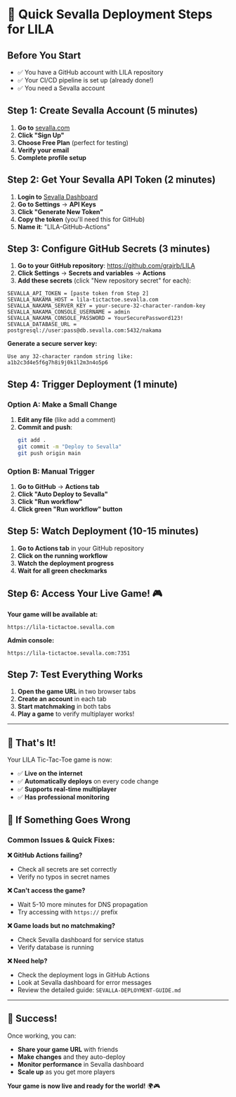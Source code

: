 # 🚀 Quick Sevalla Deployment Steps for LILA

## Before You Start
- ✅ You have a GitHub account with LILA repository
- ✅ Your CI/CD pipeline is set up (already done!)
- ✅ You need a Sevalla account

## Step 1: Create Sevalla Account (5 minutes)

1. **Go to** [sevalla.com](https://sevalla.com)
2. **Click "Sign Up"** 
3. **Choose Free Plan** (perfect for testing)
4. **Verify your email**
5. **Complete profile setup**

## Step 2: Get Your Sevalla API Token (2 minutes)

1. **Login to** [Sevalla Dashboard](https://dashboard.sevalla.com)
2. **Go to Settings** → **API Keys**
3. **Click "Generate New Token"**
4. **Copy the token** (you'll need this for GitHub)
5. **Name it**: "LILA-GitHub-Actions"

## Step 3: Configure GitHub Secrets (3 minutes)

1. **Go to your GitHub repository**: https://github.com/grajrb/LILA
2. **Click Settings** → **Secrets and variables** → **Actions**
3. **Add these secrets** (click "New repository secret" for each):

```
SEVALLA_API_TOKEN = [paste token from Step 2]
SEVALLA_NAKAMA_HOST = lila-tictactoe.sevalla.com
SEVALLA_NAKAMA_SERVER_KEY = your-secure-32-character-random-key
SEVALLA_NAKAMA_CONSOLE_USERNAME = admin
SEVALLA_NAKAMA_CONSOLE_PASSWORD = YourSecurePassword123!
SEVALLA_DATABASE_URL = postgresql://user:pass@db.sevalla.com:5432/nakama
```

**Generate a secure server key:**
```
Use any 32-character random string like:
a1b2c3d4e5f6g7h8i9j0k1l2m3n4o5p6
```

## Step 4: Trigger Deployment (1 minute)

### Option A: Make a Small Change
1. **Edit any file** (like add a comment)
2. **Commit and push**:
   ```bash
   git add .
   git commit -m "Deploy to Sevalla"
   git push origin main
   ```

### Option B: Manual Trigger
1. **Go to GitHub** → **Actions tab**
2. **Click "Auto Deploy to Sevalla"**
3. **Click "Run workflow"**
4. **Click green "Run workflow" button**

## Step 5: Watch Deployment (10-15 minutes)

1. **Go to Actions tab** in your GitHub repository
2. **Click on the running workflow**
3. **Watch the deployment progress**
4. **Wait for all green checkmarks**

## Step 6: Access Your Live Game! 🎮

**Your game will be available at:**
```
https://lila-tictactoe.sevalla.com
```

**Admin console:**
```
https://lila-tictactoe.sevalla.com:7351
```

## Step 7: Test Everything Works

1. **Open the game URL** in two browser tabs
2. **Create an account** in each tab
3. **Start matchmaking** in both tabs
4. **Play a game** to verify multiplayer works!

---

## 🎯 That's It!

Your LILA Tic-Tac-Toe game is now:
- ✅ **Live on the internet**
- ✅ **Automatically deploys** on every code change
- ✅ **Supports real-time multiplayer**
- ✅ **Has professional monitoring**

## 🔧 If Something Goes Wrong

### Common Issues & Quick Fixes:

**❌ GitHub Actions failing?**
- Check all secrets are set correctly
- Verify no typos in secret names

**❌ Can't access the game?**
- Wait 5-10 more minutes for DNS propagation
- Try accessing with `https://` prefix

**❌ Game loads but no matchmaking?**
- Check Sevalla dashboard for service status
- Verify database is running

**❌ Need help?**
- Check the deployment logs in GitHub Actions
- Look at Sevalla dashboard for error messages
- Review the detailed guide: `SEVALLA-DEPLOYMENT-GUIDE.md`

---

## 🎉 Success!

Once working, you can:
- **Share your game URL** with friends
- **Make changes** and they auto-deploy
- **Monitor performance** in Sevalla dashboard
- **Scale up** as you get more players

**Your game is now live and ready for the world!** 🌍🎮